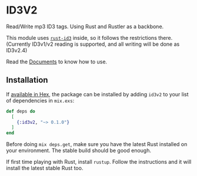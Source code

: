 # ID3V2

Read/Write mp3 ID3 tags. Using Rust and Rustler as a backbone.

This module uses [`rust-id3`](https://github.com/jameshurst/rust-id3/) inside, so it follows the restrictions there.
(Currently ID3v1/v2 reading is supported, and all writing will be done as ID3v2.4)

Read the [Documents](https://hexdocs.pm/id3v2) to know how to use.

## Installation

If [available in Hex](https://hex.pm/docs/publish), the package can be installed
by adding `id3v2` to your list of dependencies in `mix.exs`:

```elixir
def deps do
  [
    {:id3v2, "~> 0.1.0"}
  ]
end
```

Before doing `mix deps.get`, make sure you have the latest Rust installed on your environment. The stable build should be good enough.

If first time playing with Rust, install `rustup`. Follow the instructions and it will install the latest stable Rust too.
